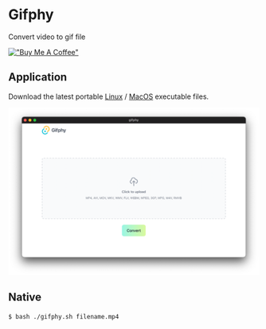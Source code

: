 # Gifphy

Convert video to gif file

[!["Buy Me A Coffee"](https://www.buymeacoffee.com/assets/img/custom_images/orange_img.png)](https://www.buymeacoffee.com/prongbang)

## Application

Download the latest portable 
[Linux](https://github.com/prongbang/gifphy/releases/tag/v1.0.0) / 
[MacOS](https://github.com/prongbang/gifphy/releases/tag/v1.0.0)
executable files.

![img.png](img.png)

## Native

```
$ bash ./gifphy.sh filename.mp4
```
